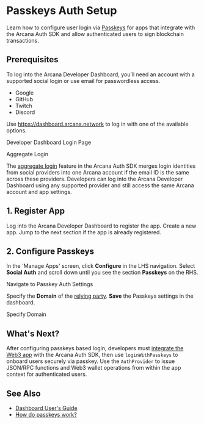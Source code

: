 # Passkeys Auth Setup

Learn how to configure user login via [Passkeys](../../concepts/authtype/auth-passkeys/) for apps that integrate with the Arcana Auth SDK and allow authenticated users to sign blockchain transactions.

## Prerequisites

To log into the Arcana Developer Dashboard, you’ll need an account with a supported social login or use email for passwordless access.

- Google
- GitHub
- Twitch
- Discord

Use <https://dashboard.arcana.network> to log in with one of the available options.

Developer Dashboard Login Page

Aggregate Login

The [aggregate login](../../concepts/aggregatelogin/) feature in the Arcana Auth SDK merges login identities from social providers into one Arcana account if the email ID is the same across these providers. Developers can log into the Arcana Developer Dashboard using any supported provider and still access the same Arcana account and app settings.

## 1. Register App

Log into the Arcana Developer Dashboard to register the app. Create a new app. Jump to the next section if the app is already registered.

## 2. Configure Passkeys

In the 'Manage Apps' screen, click **Configure** in the LHS navigation. Select **Social Auth** and scroll down until you see the section **Passkeys** on the RHS.

Navigate to Passkey Auth Settings

Specify the **Domain** of the [relying party](../../concepts/authtype/auth-passkeys/#domain). **Save** the Passkeys settings in the dashboard.

Specify Domain

## What's Next?

After configuring passkeys based login, developers must [integrate the Web3 app](../../auth/custom-auth/) with the Arcana Auth SDK, then use `loginWithPasskeys` to onboard users securely via passkey. Use the `AuthProvider` to issue JSON/RPC functions and Web3 wallet operations from within the app context for authenticated users.

## See Also

- [Dashboard User's Guide](../config-dApp-with-db/)
- [How do passkeys work?](../../concepts/authtype/auth-passkeys/)
